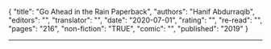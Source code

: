 {
"title": "Go Ahead in the Rain Paperback",
"authors": "Hanif Abdurraqib",
"editors": "",
"translator": "",
"date": "2020-07-01",
"rating": "",
"re-read": "",
"pages": "216",
"non-fiction": "TRUE",
"comic": "",
"published": "2019"
}

---
